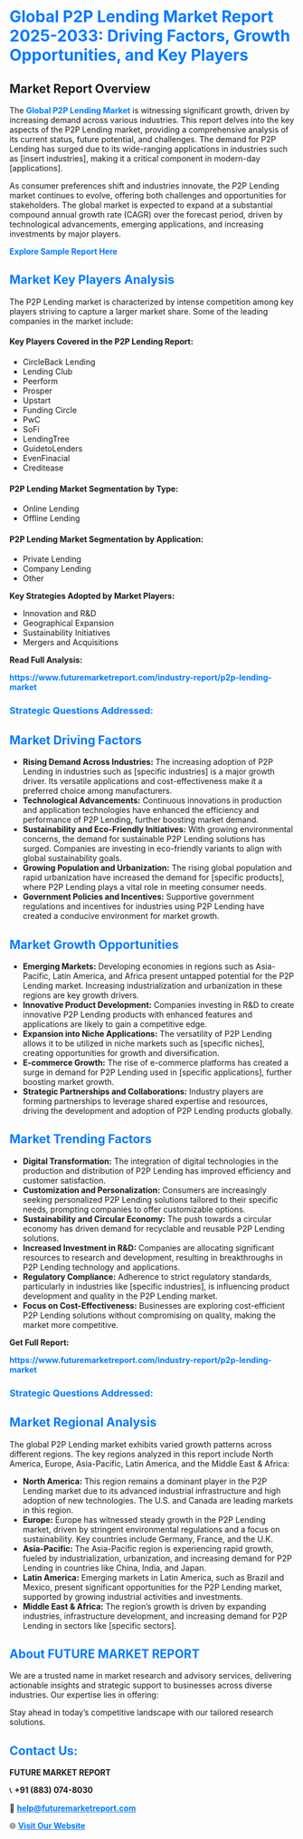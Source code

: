 <h1 style="color: #007BFF;">Global P2P Lending Market Report 2025-2033: Driving Factors, Growth Opportunities, and Key Players</h1>

<section id="overview">
<h2>Market Report Overview</h2>
<p>The <a href="https://www.futuremarketreport.com/industry-report/p2p-lending-market" style="color: #007BFF; text-decoration: none;"><strong>Global P2P Lending Market</strong></a> is witnessing significant growth, driven by increasing demand across various industries. This report delves into the key aspects of the P2P Lending market, providing a comprehensive analysis of its current status, future potential, and challenges. The demand for P2P Lending has surged due to its wide-ranging applications in industries such as [insert industries], making it a critical component in modern-day [applications].</p>
<p>As consumer preferences shift and industries innovate, the P2P Lending market continues to evolve, offering both challenges and opportunities for stakeholders. The global market is expected to expand at a substantial compound annual growth rate (CAGR) over the forecast period, driven by technological advancements, emerging applications, and increasing investments by major players.</p>
</section>

<section id="overview">
<p><a href="https://www.futuremarketreport.com/request-sample/reportId=105919" style="color: #007BFF; text-decoration: none;"><strong>Explore Sample Report Here</strong></a></p>
</section>

<section id="key-players">
<h2 style="color: #007BFF;">Market Key Players Analysis</h2>
<p>The P2P Lending market is characterized by intense competition among key players striving to capture a larger market share. Some of the leading companies in the market include:</p>
<h4>Key Players Covered in the P2P Lending Report:</h4>
<ul><li>CircleBack Lending</li><li>Lending Club</li><li>Peerform</li><li>Prosper</li><li>Upstart</li><li>Funding Circle</li><li>PwC</li><li>SoFi</li><li>LendingTree</li><li>GuidetoLenders</li><li>EvenFinacial</li><li>Creditease</li></ul>
<h4>P2P Lending Market Segmentation by Type:</h4>
<ul><li>Online Lending</li><li>Offline Lending</li></ul>

<h4>P2P Lending Market Segmentation by Application:</h4>
<ul><li>Private Lending</li><li>Company Lending</li><li>Other</li></ul>
<p><strong>Key Strategies Adopted by Market Players:</strong></p>
<ul>
<li>Innovation and R&D</li>
<li>Geographical Expansion</li>
<li>Sustainability Initiatives</li>
<li>Mergers and Acquisitions</li>
</ul>
</section>

<section>
<p><strong>Read Full Analysis: </strong></p><a href="https://www.futuremarketreport.com/industry-report/p2p-lending-market" style="color: #007BFF; text-decoration: none;"><strong>https://www.futuremarketreport.com/industry-report/p2p-lending-market</strong></a>
<h3 style="color: #007BFF;">Strategic Questions Addressed:</h3>
</section>

<section id="driving-factors">
<h2 style="color: #007BFF;">Market Driving Factors</h2>
<ul>
<li><strong>Rising Demand Across Industries:</strong> The increasing adoption of P2P Lending in industries such as [specific industries] is a major growth driver. Its versatile applications and cost-effectiveness make it a preferred choice among manufacturers.</li>
<li><strong>Technological Advancements:</strong> Continuous innovations in production and application technologies have enhanced the efficiency and performance of P2P Lending, further boosting market demand.</li>
<li><strong>Sustainability and Eco-Friendly Initiatives:</strong> With growing environmental concerns, the demand for sustainable P2P Lending solutions has surged. Companies are investing in eco-friendly variants to align with global sustainability goals.</li>
<li><strong>Growing Population and Urbanization:</strong> The rising global population and rapid urbanization have increased the demand for [specific products], where P2P Lending plays a vital role in meeting consumer needs.</li>
<li><strong>Government Policies and Incentives:</strong> Supportive government regulations and incentives for industries using P2P Lending have created a conducive environment for market growth.</li>
</ul>
</section>

<section id="growth-opportunities">
<h2 style="color: #007BFF;">Market Growth Opportunities</h2>
<ul>
<li><strong>Emerging Markets:</strong> Developing economies in regions such as Asia-Pacific, Latin America, and Africa present untapped potential for the P2P Lending market. Increasing industrialization and urbanization in these regions are key growth drivers.</li>
<li><strong>Innovative Product Development:</strong> Companies investing in R&D to create innovative P2P Lending products with enhanced features and applications are likely to gain a competitive edge.</li>
<li><strong>Expansion into Niche Applications:</strong> The versatility of P2P Lending allows it to be utilized in niche markets such as [specific niches], creating opportunities for growth and diversification.</li>
<li><strong>E-commerce Growth:</strong> The rise of e-commerce platforms has created a surge in demand for P2P Lending used in [specific applications], further boosting market growth.</li>
<li><strong>Strategic Partnerships and Collaborations:</strong> Industry players are forming partnerships to leverage shared expertise and resources, driving the development and adoption of P2P Lending products globally.</li>
</ul>
</section>

<section id="trending-factors">
<h2 style="color: #007BFF;">Market Trending Factors</h2>
<ul>
<li><strong>Digital Transformation:</strong> The integration of digital technologies in the production and distribution of P2P Lending has improved efficiency and customer satisfaction.</li>
<li><strong>Customization and Personalization:</strong> Consumers are increasingly seeking personalized P2P Lending solutions tailored to their specific needs, prompting companies to offer customizable options.</li>
<li><strong>Sustainability and Circular Economy:</strong> The push towards a circular economy has driven demand for recyclable and reusable P2P Lending solutions.</li>
<li><strong>Increased Investment in R&D:</strong> Companies are allocating significant resources to research and development, resulting in breakthroughs in P2P Lending technology and applications.</li>
<li><strong>Regulatory Compliance:</strong> Adherence to strict regulatory standards, particularly in industries like [specific industries], is influencing product development and quality in the P2P Lending market.</li>
<li><strong>Focus on Cost-Effectiveness:</strong> Businesses are exploring cost-efficient P2P Lending solutions without compromising on quality, making the market more competitive.</li>
</ul>
</section>

<section>
<p><strong>Get Full Report: </strong></p><a href="https://www.futuremarketreport.com/industry-report/p2p-lending-market" style="color: #007BFF; text-decoration: none;"><strong>https://www.futuremarketreport.com/industry-report/p2p-lending-market</strong></a>
<h3 style="color: #007BFF;">Strategic Questions Addressed:</h3>
</section>


<section id="regional-analysis">
<h2 style="color: #007BFF;">Market Regional Analysis</h2>
<p>The global P2P Lending market exhibits varied growth patterns across different regions. The key regions analyzed in this report include North America, Europe, Asia-Pacific, Latin America, and the Middle East & Africa:</p>
<ul>
<li><strong>North America:</strong> This region remains a dominant player in the P2P Lending market due to its advanced industrial infrastructure and high adoption of new technologies. The U.S. and Canada are leading markets in this region.</li>
<li><strong>Europe:</strong> Europe has witnessed steady growth in the P2P Lending market, driven by stringent environmental regulations and a focus on sustainability. Key countries include Germany, France, and the U.K.</li>
<li><strong>Asia-Pacific:</strong> The Asia-Pacific region is experiencing rapid growth, fueled by industrialization, urbanization, and increasing demand for P2P Lending in countries like China, India, and Japan.</li>
<li><strong>Latin America:</strong> Emerging markets in Latin America, such as Brazil and Mexico, present significant opportunities for the P2P Lending market, supported by growing industrial activities and investments.</li>
<li><strong>Middle East & Africa:</strong> The region’s growth is driven by expanding industries, infrastructure development, and increasing demand for P2P Lending in sectors like [specific sectors].</li>
</ul>
</section>

<footer>
<h2 style="color: #007BFF;">About FUTURE MARKET REPORT</h2>
<p>We are a trusted name in market research and advisory services, delivering actionable insights and strategic support to businesses across diverse industries. Our expertise lies in offering:</p>

<p>Stay ahead in today’s competitive landscape with our tailored research solutions.</p>

<h2 style="color: #007BFF;">Contact Us:</h2>
<p><strong>FUTURE MARKET REPORT</strong></p>
<p>📞 <strong>+91 (883) 074-8030</strong></p>
<p>📧 <strong><a href="mailto:help@futuremarketreport.com" style="color: #007BFF;">help@futuremarketreport.com</a></strong></p>
<p>🌐 <strong><a href="https://www.futuremarketreport.com/" style="color: #007BFF;">Visit Our Website</a></strong></p>
</footer>